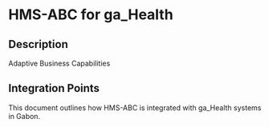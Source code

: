 # HMS-ABC for ga_Health

## Description

Adaptive Business Capabilities

## Integration Points

This document outlines how HMS-ABC is integrated with ga_Health systems in Gabon.
